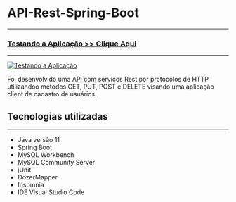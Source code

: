 # API-Rest-Spring-Boot  
---

### [Testando a Aplicação >> Clique Aqui](https://youtu.be/DpCGGbA28VY)
---
[![Testando a Aplicação](https://miro.medium.com/max/700/1*0-Hyu03i97pVH5TCwlscAg.png)](https://youtu.be/DpCGGbA28VY)  

Foi desenvolvido uma API com serviços Rest por protocolos de HTTP utilizandoo métodos GET, PUT, POST e DELETE visando uma aplicação client de cadastro de usuários.

## Tecnologias utilizadas  
---
* Java versão 11
* Spring Boot
* MySQL Workbench 
* MySQL Community Server 
* jUnit
* DozerMapper
* Insomnia
* IDE Visual Studio Code  



